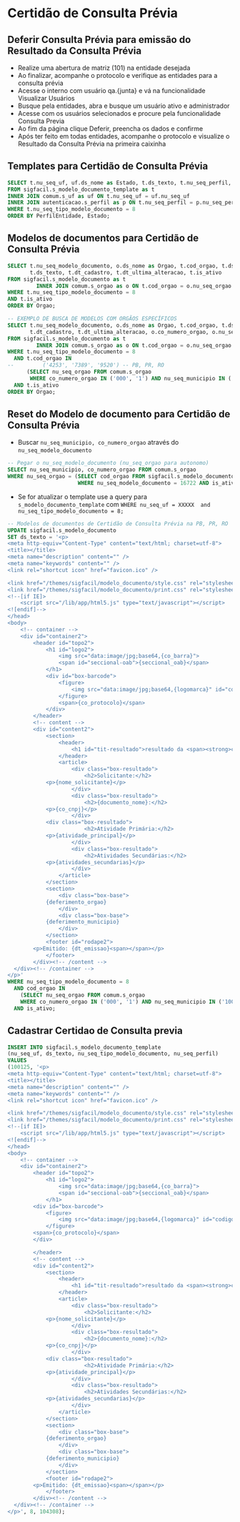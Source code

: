 # Certidão de Consulta Prévia

## Deferir Consulta Prévia para emissão do Resultado da Consulta Prévia
- Realize uma abertura de matriz (101) na entidade desejada
- Ao finalizar, acompanhe o protocolo e verifique as entidades para a consulta prévia
- Acesse o interno com usuário qa.{junta} e vá na funcionalidade Visualizar Usuários
- Busque pela entidades, abra e busque um usuário ativo e administrador
- Acesse com os usuários selecionados e procure pela funcionalidade Consulta Previa
- Ao fim da página clique Deferir, preencha os dados e confirme
- Após ter feito em todas entidades, acompanhe o protocolo e visualize o Resultado da Consulta Prévia na primeira caixinha

## Templates para Certidão de Consulta Prévia
```sql
SELECT t.nu_seq_uf, uf.ds_nome as Estado, t.ds_texto, t.nu_seq_perfil, p.ds_nome as PerfilEntidade
FROM sigfacil.s_modelo_documento_template as t
INNER JOIN comum.s_uf as uf ON t.nu_seq_uf = uf.nu_seq_uf
INNER JOIN autenticacao.s_perfil as p ON t.nu_seq_perfil = p.nu_seq_perfil
WHERE t.nu_seq_tipo_modelo_documento = 8
ORDER BY PerfilEntidade, Estado;
```

## Modelos de documentos para Certidão de Consulta Prévia
```sql
SELECT t.nu_seq_modelo_documento, o.ds_nome as Orgao, t.cod_orgao, t.ds_modelo_documento,
       t.ds_texto, t.dt_cadastro, t.dt_ultima_alteracao, t.is_ativo
FROM sigfacil.s_modelo_documento as t
         INNER JOIN comum.s_orgao as o ON t.cod_orgao = o.nu_seq_orgao
WHERE t.nu_seq_tipo_modelo_documento = 8
AND t.is_ativo
ORDER BY Orgao;

-- EXEMPLO DE BUSCA DE MODELOS COM ORGÃOS ESPECÍFICOS
SELECT t.nu_seq_modelo_documento, o.ds_nome as Orgao, t.cod_orgao, t.ds_modelo_documento, t.ds_texto,
       t.dt_cadastro, t.dt_ultima_alteracao, o.co_numero_orgao, o.nu_seq_municipio
FROM sigfacil.s_modelo_documento as t
         INNER JOIN comum.s_orgao as o ON t.cod_orgao = o.nu_seq_orgao
WHERE t.nu_seq_tipo_modelo_documento = 8
  AND t.cod_orgao IN
--         ('4253', '7389', '9520') -- PB, PR, RO
      (SELECT nu_seq_orgao FROM comum.s_orgao
       WHERE co_numero_orgao IN ('000', '1') AND nu_seq_municipio IN ('100125095', '100141095', '100111037'))
  AND t.is_ativo
ORDER BY Orgao;
```

## Reset do Modelo de documento para Certidão de Consulta Prévia
- Buscar `nu_seq_municipio, co_numero_orgao` através do `nu_seq_modelo_documento`
```sql
-- Pegar o nu_seq_modelo_documento (nu_seq_orgao para autonomo)
SELECT nu_seq_municipio, co_numero_orgao FROM comum.s_orgao
WHERE nu_seq_orgao = (SELECT cod_orgao FROM sigfacil.s_modelo_documento
                      WHERE nu_seq_modelo_documento = 16722 AND is_ativo);                   
```

- Se for atualizar o template use a query para `s_modelo_documento_template` com `WHERE nu_seq_uf = XXXXX 
and nu_seq_tipo_modelo_documento = 8;`
```sql
-- Modelos de documentos de Certidão de Consulta Prévia na PB, PR, RO
UPDATE sigfacil.s_modelo_documento
SET ds_texto = '<p>
<meta http-equiv="Content-Type" content="text/html; charset=utf-8">
<title></title>
<meta name="description" content="" />
<meta name="keywords" content="" />
<link rel="shortcut icon" href="favicon.ico" />

<link href="/themes/sigfacil/modelo_documento/style.css" rel="stylesheet" type="text/css" media="all" />
<link href="/themes/sigfacil/modelo_documento/print.css" rel="stylesheet" type="text/css" media="print" />
<!--[if IE]>
	<script src="/lib/app/html5.js" type="text/javascript"></script>
<![endif]-->
</head>
<body>
    <!-- container -->
    <div id="container2">
    	<header id="topo2">
            <h1 id="logo2">
                <img src="data:image/jpg;base64,{co_barra}">
                <span id="seccional-oab">{seccional_oab}</span>
            </h1>
    	    <div id="box-barcode">
                <figure>
                	<img src="data:image/jpg;base64,{logomarca}" id="codigo-barra">
                </figure>
    	        <span>{co_protocolo}</span>
    	    </div>
        </header>
        <!-- content -->
        <div id="content2">
        	<section>
            	<header>
                	<h1 id="tit-resultado">resultado da <span><strong>consulta</strong> prévia</span></h1>
                </header>
                <article>
                	<div class="box-resultado">
    	            	<h2>Solicitante:</h2>
			<p>{nome_solicitante}</p>
                	</div>
                    <div class="box-resultado">
    	            	<h2>{documento_nome}:</h2>
			<p>{co_cnpj}</p>
                	</div>
			<div class="box-resultado">
    	            	<h2>Atividade Primária:</h2>
			<p>{atividade_principal}</p>
                	</div>
                    <div class="box-resultado">
    	            	<h2>Atividades Secundárias:</h2>
			<p>{atividades_secundarias}</p>
                	</div>
                </article>
            </section>
            <section>
            	<div class="box-base">
		    {deferimento_orgao}
                </div>
                <div class="box-base">
		    {deferimento_municipio}
                </div>
            </section>
            <footer id="rodape2">
		<p>Emitido: {dt_emissao}<span></span></p>
            </footer>
        </div><!-- /content -->
  </div><!-- /container -->
</p>'
WHERE nu_seq_tipo_modelo_documento = 8
  AND cod_orgao IN
    (SELECT nu_seq_orgao FROM comum.s_orgao
    WHERE co_numero_orgao IN ('000', '1') AND nu_seq_municipio IN ('100125095', '100141095', '100111037'))
  AND is_ativo;
```	

## Cadastrar Certidao de Consulta previa
```sql
INSERT INTO sigfacil.s_modelo_documento_template 
(nu_seq_uf, ds_texto, nu_seq_tipo_modelo_documento, nu_seq_perfil)
VALUES
(100125, '<p>
<meta http-equiv="Content-Type" content="text/html; charset=utf-8">
<title></title>
<meta name="description" content="" />
<meta name="keywords" content="" />
<link rel="shortcut icon" href="favicon.ico" />

<link href="/themes/sigfacil/modelo_documento/style.css" rel="stylesheet" type="text/css" media="all" />
<link href="/themes/sigfacil/modelo_documento/print.css" rel="stylesheet" type="text/css" media="print" />
<!--[if IE]>
	<script src="/lib/app/html5.js" type="text/javascript"></script>
<![endif]-->
</head>
<body>
    <!-- container -->
    <div id="container2">
    	<header id="topo2">
            <h1 id="logo2">
                <img src="data:image/jpg;base64,{co_barra}">
                <span id="seccional-oab">{seccional_oab}</span>
            </h1>
	    <div id="box-barcode">
            <figure>
            	<img src="data:image/jpg;base64,{logomarca}" id="codigo-barra">
            </figure>
	    <span>{co_protocolo}</span>
	    </div>

        </header>
        <!-- content -->
        <div id="content2">
        	<section>
            	<header>
                	<h1 id="tit-resultado">resultado da <span><strong>consulta</strong> prévia</span></h1>
                </header>
                <article>
                	<div class="box-resultado">
    	            	<h2>Solicitante:</h2>
			<p>{nome_solicitante}</p>
                	</div>
                    <div class="box-resultado">
    	            	<h2>{documento_nome}:</h2>
			<p>{co_cnpj}</p>
                	</div>
			<div class="box-resultado">
    	            	<h2>Atividade Primária:</h2>
			<p>{atividade_principal}</p>
                	</div>
                    <div class="box-resultado">
    	            	<h2>Atividades Secundárias:</h2>
			<p>{atividades_secundarias}</p>
                	</div>
                </article>
            </section>
            <section>
            	<div class="box-base">
		    {deferimento_orgao}
                </div>
                <div class="box-base">
		    {deferimento_municipio}
                </div>
            </section>
            <footer id="rodape2">
		<p>Emitido: {dt_emissao}<span></span></p>
            </footer>
        </div><!-- /content -->
  </div><!-- /container -->
</p>', 8, 104308);
```
